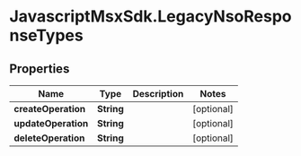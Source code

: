 # JavascriptMsxSdk.LegacyNsoResponseTypes

## Properties

Name | Type | Description | Notes
------------ | ------------- | ------------- | -------------
**createOperation** | **String** |  | [optional] 
**updateOperation** | **String** |  | [optional] 
**deleteOperation** | **String** |  | [optional] 


